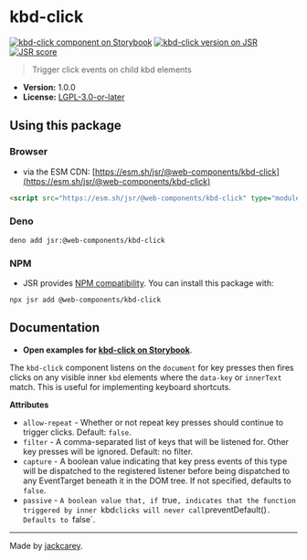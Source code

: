 # kbd-click

[![kbd-click component on Storybook](https://cdn.jsdelivr.net/gh/storybookjs/brand@main/badge/badge-storybook.svg)](https://jackcarey.co.uk/web-components/docs/?path=/docs/components-kbd-click) [![kbd-click version on JSR](https://jsr.io/badges/@web-components/kbd-click)](https://jsr.io/@web-components/kbd-click/versions) [![JSR score](https://jsr.io/badges/@web-components/kbd-click/score)](https://jsr.io/@web-components/kbd-click/score)

> Trigger click events on child kbd elements

-   **Version:** 1.0.0
-   **License:** [LGPL-3.0-or-later](./LICENSE.md)

## Using this package

### Browser

-   via the ESM CDN: [https://esm.sh/jsr/@web-components/kbd-click](https://esm.sh/jsr/@web-components/kbd-click)

```html
<script src="https://esm.sh/jsr/@web-components/kbd-click" type="module"></script>
```

### Deno

```
deno add jsr:@web-components/kbd-click
```

### NPM

-   JSR provides [NPM compatibility](https://jsr.io/docs/npm-compatibility). You can install this package with:

```
npx jsr add @web-components/kbd-click
```

## Documentation

-   **Open examples for [kbd-click on Storybook](https://jackcarey.co.uk/web-components/docs/?path=/docs/components-kbd-click)**.

The `kbd-click` component listens on the `document` for key presses then fires clicks on any visible inner `kbd` elements where the `data-key` or `innerText` match. This is useful for implementing keyboard shortcuts.

**Attributes**

<!-- 'allow-repeat', 'filter', 'capture', 'passive', 'ignore-visibility', 'disabled' -->

-   `allow-repeat` - Whether or not repeat key presses should continue to trigger clicks. Default: `false`.
-   `filter` - A comma-separated list of keys that will be listened for. Other key presses will be ignored. Default: no filter.
-   `capture` - A boolean value indicating that key press events of this type will be dispatched to the registered listener before being dispatched to any EventTarget beneath it in the DOM tree. If not specified, defaults to `false`.
-   `passive` - `A boolean value that, if `true`, indicates that the function triggered by inner `kbd`clicks will never call`preventDefault()`. Defaults to `false`.


---

Made by [jackcarey](https://jackcarey.co.uk).
